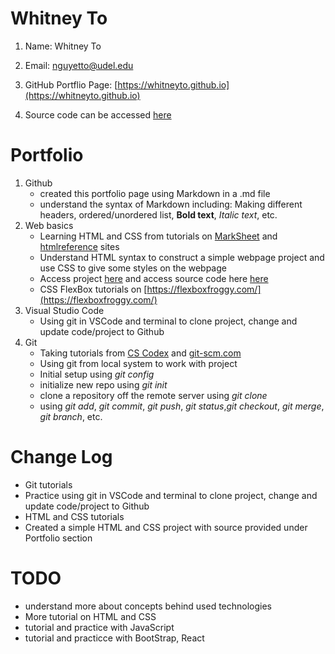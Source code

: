 # Whitney To
1. Name: Whitney To

2. Email: nguyetto@udel.edu

3. GitHub Portflio Page: [https://whitneyto.github.io](https://whitneyto.github.io)

4. Source code can be accessed [here](https://github.com/Whitneyto/whitneyto.github.io.git)

# Portfolio
1. Github
    - created this portfolio page using Markdown in a .md file
    - understand the syntax of Markdown including: Making different headers, ordered/unordered list, **Bold text**, *Italic text*, etc.
2. Web basics
    - Learning HTML and CSS from tutorials on [MarkSheet](https://marksheet.io/html-text.html) and [htmlreference](https://htmlreference.io/element/a/) sites
    - Understand HTML syntax to construct a simple webpage project and use CSS to give some styles on the webpage
    - Access project [here](https://whitneyto.github.io/FirstProject) and access source code here [here](https://github.com/Whitneyto/FirstProject)
    - CSS FlexBox tutorials on [https://flexboxfroggy.com/](https://flexboxfroggy.com/)
3. Visual Studio Code
    - Using git in VSCode and terminal to clone project, change and update code/project to Github
5. Git
    - Taking tutorials from [CS Codex](https://sun.iwu.edu/~mliffito/cs_codex/posts/git-cookbook/) and [git-scm.com](https://git-scm.com/docs)
    - Using git from local system to work with project
    - Initial setup using *git config*
    - initialize new repo using *git init*
    - clone a repository off the remote server using *git clone*
    - using *git add*, *git commit*, *git push*, *git status*,*git checkout*, *git merge*, *git branch*, etc.

# Change Log
- Git tutorials
- Practice using git in VSCode and terminal to clone project, change and update code/project to Github
- HTML and CSS tutorials
- Created a simple HTML and CSS project with source provided under Portfolio section

# TODO
- understand more about concepts behind used technologies
- More tutorial on HTML and CSS
- tutorial and practice with JavaScript
- tutorial and practicce with BootStrap, React
